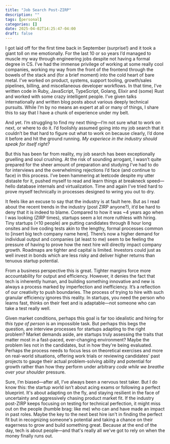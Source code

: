 ```yaml
---
title: "Job Search Post-ZIRP"
description: ""
tags: [personal]
categories: []
date: 2025-04-02T14:25:47-04:00
draft: false
---
```


I got laid off for the first time back in September (surprise!) and it took a giant toll on me emotionally. For the last 10 or so years I’d managed to muscle my way through engineering jobs despite not having a formal degree in CS. I’ve had the immense privilege of working at some really cool companies, working my way from the front of the frontend through the bowels of the stack and (for a brief moment) into the cold heart of bare metal. I’ve worked on product, systems, support tooling, growth/sales pipelines, billing, and miscellaneous developer workflows. In that time, I’ve written code in Ruby, JavaScript, TypeScript, Golang, Elixir and (some) Rust and worked with some crazy intelligent people. I’ve given talks internationally and written blog posts about various deeply technical pursuits. While I’m by no means an expert at all or many of things, I share this to say that I have a chunk of experience under my belt.  

And yet. I’m struggling to find my next thing—I’m not sure what to work on next, or where to do it. I’d foolishly assumed going into my job search that it couldn’t be that hard to figure out what to work on because clearly, I’d done it before and hit the ground running. *My experiece in the industry should speak for itself right?*

But this has been far from reality, my job search has been exceptionally gruelling and soul crushing. At the risk of sounding arrogant, I wasn’t quite prepared for the sheer amount of preparation and studying I’ve had to do for interviews and the overwhelming rejections I’d face (and continue to face) in this process. I’ve been hammering at leetcode despite my utter distaste for it, pushed myself to read and learn things at breakneck speed—hello database internals and virtualization. Time and again I've tried hard to prove myself technically in processes designed to wring you out to dry.

It feels like an excuse to say that the industry is at fault here. But as I read about the recent trends in the industry (post ZIRP anyone?), it’d be hard to deny that it is indeed to blame. Compared to how it was ~4 years ago when I was looking (ZIRP times), startups seem a lot more ruthless with hiring. Tiny startups (<10 people) are putting candidates through 8 hour long onsites and live coding tests akin to the lengthy, formal processes common to [insert big tech company name here]. There’s now a higher demand for individual output and companies (at least to me) seem to be feeling the pressure of having to prove how the next hire will directly impact company growth. Roadmaps are tighter and capital is limited. Investors could just as well invest in bonds which are less risky and deliver higher returns than tenuous startup potential.

From a business perspective this is great. Tighter margins force more accountability for output and efficiency. However, it denies the fact that tech is inherently human, and building something innovative and new is always a process marked by imperfection and inefficiency. It’s a reflection of our creativity to push boundaries. The process of trying to hire with such granular efficiency ignores this reality. In startups, you need the person who learns fast, thinks on their feet and is adaptable—not someone who can take a test really well.

Given market conditions, perhaps this goal is far too idealistic and hiring for *this type of person* is an impossible task. But perhaps this begs the question, are interview processes for startups adapting to the right problem? Market demands aside, are startups truly assessing the traits that matter most in a fast-paced, ever-changing environment? Maybe the problem lies not in the candidates, but in how they're being evaluated. Perhaps the process needs to focus less on theoretical exercises and more on real-world situations, offering work trials or reviewing candidates' past projects to gauge their actual problem-solving ability and potential for growth rather than how they perform under arbitrary *code while we breathe over your shoulder* pressure.

Sure, I’m biased—after all, I’ve always been a nervous test taker. But I do know this: the startup world isn’t about acing exams or following a perfect blueprint. It's about adapting on the fly, and staying resilient in the face of uncertainty and aggressively chasing product market fit. If the industry post-ZIRP keeps focusing on testing for technical perfection, it might miss out on the people (humble brag: like me) who can and have made an impact in past roles. Maybe the key to the next best hire isn't in finding the perfect fit but in recognizing someone's potential and taking a chance on their eagerness to grow and build something great. Because at the end of the day, tech is about people—and that's really all we've got to rely on when the money finally runs out.

